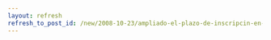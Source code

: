 ```yaml
---
layout: refresh
refresh_to_post_id: /new/2008-10-23/ampliado-el-plazo-de-inscripcin-en-el-concurso-univ-de-software-libre.html
---
```

